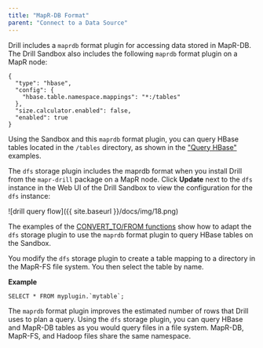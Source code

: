 ```yaml
---
title: "MapR-DB Format"
parent: "Connect to a Data Source"
---
```

Drill includes a `maprdb` format plugin for accessing data stored in MapR-DB. The Drill Sandbox also includes the following `maprdb` format plugin on a MapR node:

    {
      "type": "hbase",
      "config": {
        "hbase.table.namespace.mappings": "*:/tables"
      },
      "size.calculator.enabled": false,
      "enabled": true
    }

Using the Sandbox and this `maprdb` format plugin, you can query HBase tables located in the `/tables` directory, as shown in the ["Query HBase"](/docs/querying-hbase) examples.

The `dfs` storage plugin includes the maprdb format when you install Drill from the `mapr-drill` package on a MapR node. Click **Update** next to the `dfs` instance
in the Web UI of the Drill Sandbox to view the configuration for the `dfs` instance:

![drill query flow]({{ site.baseurl }}/docs/img/18.png)


The examples of the [CONVERT_TO/FROM functions](/docs/data-type-conversion#convert_to-and-convert_from) show how to adapt the `dfs` storage plugin to use the `maprdb` format plugin to query HBase tables on the Sandbox.

You modify the `dfs` storage plugin to create a table mapping to a directory in the MapR-FS file system. You then select the table by name.

**Example**

    SELECT * FROM myplugin.`mytable`;

The `maprdb` format plugin improves the
estimated number of rows that Drill uses to plan a query. Using the `dfs` storage plugin, you can query HBase and MapR-DB tables as you would query files in a file system. MapR-DB, MapR-FS, and Hadoop files share the same namespace.

